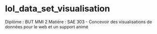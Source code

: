 # lol_data_set_visualisation
Diplôme : BUT MMI 2 Matière : SAE 303 - Concevoir des visualisations de données pour le web et un support animé
